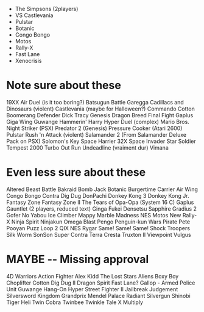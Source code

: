 - The Simpsons (2players)
- VS Castlevania
- Pulstar
- Botanic
- Congo Bongo
- Motos
- Rally-X
- Fast Lane
- Xenocrisis

# Note sure about these
19XX
Air Duel (is it too boring?)
Batsugun
Battle Garegga
Cadillacs and Dinosaurs (violent)
Castlevania (maybe for Halloween?)
Commando
Cotton Boomerang
Defender
Dick Tracy Genesis
Dragon Breed
Final Fight
Gaplus
Giga Wing
Guwange
Hammerin' Harry
Hyper Duel (complex)
Mario Bros.
Night Striker (PSX)
Predator 2 (Genesis)
Pressure Cooker (Atari 2600)
Pulstar
Rush 'n Attack (violent)
Salamander 2 (From Salamander Deluxe Pack on PSX)
Solomon's Key
Space Harrier 32X
Space Invader
Star Soldier
Tempest 2000
Turbo Out Run
Undeadline (vraiment dur)
Vimana

# Even less sure about these
Altered Beast
Battle Bakraid
Bomb Jack
Botanic
Burgertime
Carrier Air Wing
Congo Bongo
Contra
Dig Dug
DonPachi
Donkey Kong 3
Donkey Kong Jr.
Fantasy Zone
Fantasy Zone II The Tears of Opa-Opa (System 16 C)
Gaplus
Gauntlet (2 players, reduced text)
Ginga Fukei Densetsu Sapphire
Gradius 2 Gofer No Yabou
Ice Climber
Mappy
Marble Madness NES
Motos
New Rally-X
Ninja Spirit
Ninjakun
Omega Blast
Pengo
Penguin-kun Wars
Pirate Pete
Pooyan
Puzz Loop 2
QIX NES
Rygar
Same! Same! Same!
Shock Troopers
Silk Worm
SonSon
Super Contra
Terra Cresta
Truxton II
Viewpoint
Vulgus

# MAYBE -- Missing approval
4D Warriors
Action Fighter
Alex Kidd The Lost Stars
Aliens
Boxy Boy
Choplifter
Cotton
Dig Dug II
Dragon Spirit
Fast Lane?
Gallop - Armed Police Unit
Guwange
Hang-On
Hyper Street Fighter II
Jailbreak
Judgement Silversword
Kingdom Grandprix
Mendel Palace
Radiant Silvergun
Shinobi
Tiger Heli
Twin Cobra
Twinbee
Twinkle Tale
X Multiply


